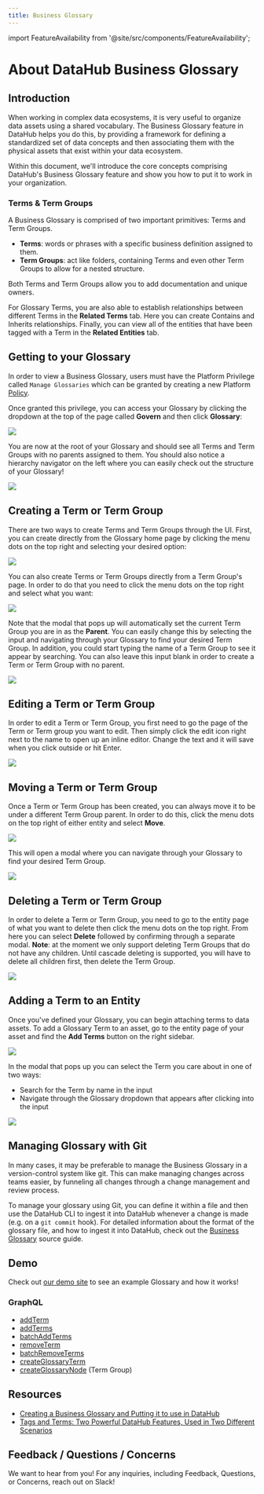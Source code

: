 ```yaml
---
title: Business Glossary
---
```


import FeatureAvailability from '@site/src/components/FeatureAvailability';

# About DataHub Business Glossary

<FeatureAvailability/>

## Introduction

When working in complex data ecosystems, it is very useful to organize data assets using a shared vocabulary. The Business Glossary feature in DataHub helps you do this, by providing a framework for defining a standardized set of data concepts and then associating them with the physical assets that exist within your data ecosystem.

Within this document, we'll introduce the core concepts comprising DataHub's Business Glossary feature and show you how to put it to work in your organization. 

### Terms & Term Groups

A Business Glossary is comprised of two important primitives: Terms and Term Groups.

- **Terms**: words or phrases with a specific business definition assigned to them.
- **Term Groups**: act like folders, containing Terms and even other Term Groups to allow for a nested structure.

Both Terms and Term Groups allow you to add documentation and unique owners.

For Glossary Terms, you are also able to establish relationships between different Terms in the **Related Terms** tab. Here you can create Contains and Inherits relationships. Finally, you can view all of the entities that have been tagged with a Term in the **Related Entities** tab.

## Getting to your Glossary

In order to view a Business Glossary, users must have the Platform Privilege called `Manage Glossaries` which can be granted by creating a new Platform [Policy](../authorization/policies.md).

Once granted this privilege, you can access your Glossary by clicking the dropdown at the top of the page called **Govern** and then click **Glossary**:

![](../imgs/glossary/glossary-button.png)

You are now at the root of your Glossary and should see all Terms and Term Groups with no parents assigned to them. You should also notice a hierarchy navigator on the left where you can easily check out the structure of your Glossary!

![](../imgs/glossary/root-glossary.png)

## Creating a Term or Term Group

There are two ways to create Terms and Term Groups through the UI. First, you can create directly from the Glossary home page by clicking the menu dots on the top right and selecting your desired option:

![](../imgs/glossary/root-glossary-create.png)

You can also create Terms or Term Groups directly from a Term Group's page. In order to do that you need to click the menu dots on the top right and select what you want:

![](../imgs/glossary/create-from-node.png)

Note that the modal that pops up will automatically set the current Term Group you are in as the **Parent**. You can easily change this by selecting the input and navigating through your Glossary to find your desired Term Group. In addition, you could start typing the name of a Term Group to see it appear by searching. You can also leave this input blank in order to create a Term or Term Group with no parent.

![](../imgs/glossary/create-modal.png)

## Editing a Term or Term Group

In order to edit a Term or Term Group, you first need to go the page of the Term or Term group you want to edit. Then simply click the edit icon right next to the name to open up an inline editor. Change the text and it will save when you click outside or hit Enter.

![](../imgs/glossary/edit-term.png)

## Moving a Term or Term Group

Once a Term or Term Group has been created, you can always move it to be under a different Term Group parent. In order to do this, click the menu dots on the top right of either entity and select **Move**.

![](../imgs/glossary/move-term-button.png)

This will open a modal where you can navigate through your Glossary to find your desired Term Group.

![](../imgs/glossary/move-term-modal.png)

## Deleting a Term or Term Group

In order to delete a Term or Term Group, you need to go to the entity page of what you want to delete then click the menu dots on the top right. From here you can select **Delete** followed by confirming through a separate modal. **Note**: at the moment we only support deleting Term Groups that do not have any children. Until cascade deleting is supported, you will have to delete all children first, then delete the Term Group.

![](../imgs/glossary/delete-button.png)

## Adding a Term to an Entity

Once you've defined your Glossary, you can begin attaching terms to data assets. To add a Glossary Term to an asset, go to the entity page of your asset and find the **Add Terms** button on the right sidebar.

![](../imgs/glossary/add-term-to-entity.png)

In the modal that pops up you can select the Term you care about in one of two ways:
- Search for the Term by name in the input
- Navigate through the Glossary dropdown that appears after clicking into the input

![](../imgs/glossary/add-term-modal.png)

## Managing Glossary with Git 

In many cases, it may be preferable to manage the Business Glossary in a version-control system like git. This can make
managing changes across teams easier, by funneling all changes through a change management and review process.

To manage your glossary using Git, you can define it within a file and then use the DataHub CLI to ingest
it into DataHub whenever a change is made (e.g. on a `git commit` hook). For detailed information about the format of
the glossary file, and how to ingest it into DataHub, check out the [Business Glossary](../generated/ingestion/sources/business-glossary.md) source guide.

## Demo

Check out [our demo site](https://demo.datahubproject.io/glossary) to see an example Glossary and how it works!

### GraphQL

* [addTerm](../../graphql/mutations.md#addterm)
* [addTerms](../../graphql/mutations.md#addterms)
* [batchAddTerms](../../graphql/mutations.md#batchaddterms)
* [removeTerm](../../graphql/mutations.md#removeterm)
* [batchRemoveTerms](../../graphql/mutations.md#batchremoveterms)
* [createGlossaryTerm](../../graphql/mutations.md#createglossaryterm)
* [createGlossaryNode](../../graphql/mutations.md#createglossarynode) (Term Group)

## Resources
- [Creating a Business Glossary and Putting it to use in DataHub](https://blog.datahubproject.io/creating-a-business-glossary-and-putting-it-to-use-in-datahub-43a088323c12)
- [Tags and Terms: Two Powerful DataHub Features, Used in Two Different Scenarios](https://medium.com/datahub-project/tags-and-terms-two-powerful-datahub-features-used-in-two-different-scenarios-b5b4791e892e)

## Feedback / Questions / Concerns

We want to hear from you! For any inquiries, including Feedback, Questions, or Concerns, reach out on Slack!
